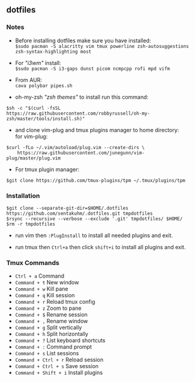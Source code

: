 ## dotfiles

### Notes
* Before installing dotfiles make sure you have installed:<br>
`$sudo pacman -S alacritty vim tmux powerline zsh-autosuggestions zsh-syntax-highlighting most`

* For *"i3wm"* install:<br>
`$sudo pacman -S i3-gaps dunst picom ncmpcpp rofi mpd vifm`
* From AUR:<br>
`cava polybar pipes.sh`

* oh-my-zsh *"zsh themes"* to install run this command:<br>
```
$sh -c "$(curl -fsSL https://raw.githubusercontent.com/robbyrussell/oh-my-zsh/master/tools/install.sh)"
```
* and clone vim-plug and tmux plugins manager to home directory:<br>
for vim-plug:<br>
```
$curl -fLo ~/.vim/autoload/plug.vim --create-dirs \
    https://raw.githubusercontent.com/junegunn/vim-plug/master/plug.vim
```

* For tmux plugin manager:<br>
```
$git clone https://github.com/tmux-plugins/tpm ~/.tmux/plugins/tpm
```

### Installation

```
$git clone --separate-git-dir=$HOME/.dotfiles https://github.com/sentakuhm/.dotfiles.git tmpdotfiles
$rsync --recursive --verbose --exclude '.git' tmpdotfiles/ $HOME/
$rm -r tmpdotfiles
```
* run vim then `:PlugInstall` to install all needed plugins and exit.

* run tmux then `Ctrl+a` then click `shift+i` to install all plugins and exit. 

### Tmux Commands

* `Ctrl + a`	Command
* `Command + t`	New window
* `Command + w`	Kill pane
* `Command + q`	Kill session
* `Command + r`	Reload tmux config
* `Command + z`	Zoom to pane
* `Command + $`	Rename session
* `Command + ,`	Rename window
* `Command + g`	Split vertically
* `Command + h`	Split horizontally
* `Command + ?`	List keyboard shortcuts
* `Command + :`	Command prompt
* `Command + s`	List sessions
* `Command + Ctrl + r`	Reload session
* `Command + Ctrl + s`	Save session
* `Command + Shift + i`	Install plugins
